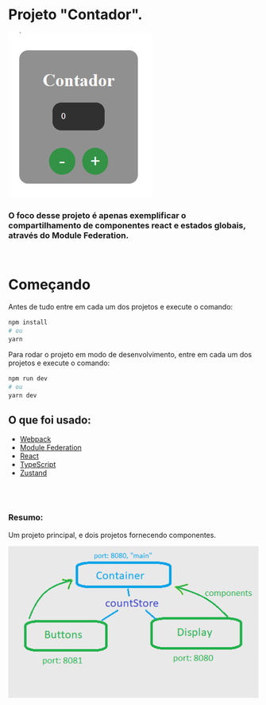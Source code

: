 # Projeto "Contador".

![Contador](./docs/images/contador.gif)

### O foco desse projeto é apenas exemplificar o compartilhamento de componentes react e estados globais, através do Module Federation.

<br />

# Começando

Antes de tudo entre em cada um dos projetos e execute o comando:

```bash
npm install
# ou
yarn
```

Para rodar o projeto em modo de desenvolvimento, entre em cada um dos projetos e execute o comando:

```bash
npm run dev
# ou
yarn dev
```

## O que foi usado:

- [Webpack](https://webpack.js.org/)
- [Module Federation](https://webpack.js.org/concepts/module-federation/)
- [React](https://pt-br.reactjs.org/)
- [TypeScript](https://www.typescriptlang.org/)
- [Zustand](https://zustand.surge.sh/)

<br />
<br />

### Resumo:

Um projeto principal, e dois projetos fornecendo componentes.

![Resumo](./docs/images/projeto-exemplo.png)
